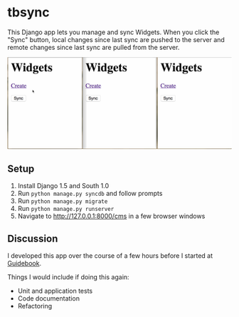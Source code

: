 # tbsync

This Django app lets you manage and sync Widgets. When you click the "Sync" button, local changes since last sync are pushed to the server and remote changes since last sync are pulled from the server.

![Demo animation](Example.gif)

## Setup

1. Install Django 1.5 and South 1.0
2. Run `python manage.py syncdb` and follow prompts
3. Run `python manage.py migrate`
4. Run `python manage.py runserver`
5. Navigate to http://127.0.0.1:8000/cms in a few browser windows

## Discussion

I developed this app over the course of a few hours before I started at [Guidebook](https://guidebook.com/).

Things I would include if doing this again:
- Unit and application tests
- Code documentation
- Refactoring
